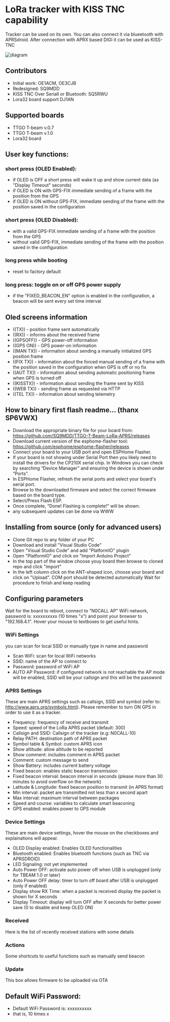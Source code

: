 # LoRa tracker with KISS TNC capability

Tracker can be used on its own. 
You can also connect it via blueetooth with APRSdroid.
After connection with APRX based DIGI it can be used as KISS-TNC

![diagram](https://github.com/SQ9MDD/TTGO-T-Beam-LoRa-APRS/blob/master/img/digi-schemat.png)

## Contributors
* Initial work: OE1ACM, OE3CJB
* Redesigned: SQ9MDD
* KISS TNC Over Seriall or Bluetooth: SQ5RWU
* Lora32 board support DJ1AN

## Supported boards
* TTGO T-beam v.0.7
* TTGO T-beam v.1.0 
* Lora32 board

## User key functions:
### short press (OLED Enabled):
* if OLED is OFF a short press will wake it up and show current data (as "Display Timeout" seconds)
* if OLED is ON with GPS-FIX immediate sending of a frame with the position from the GPS
* if OLED is ON without GPS-FIX, immediate sending of the frame with the position saved in the configuration

### short press (OLED Disabled):
* with a valid GPS-FIX immediate sending of a frame with the position from the GPS
* without valid GPS-FIX, immediate sending of the frame with the position saved in the configuration

### long press while booting 
* reset to factory default

### long press: toggle on or off GPS power supply 
* if the "FIXED_BEACON_EN" option is enabled in the configuration, a beacon will be sent every set time interval

## Oled screens information
* ((TX)) - position frame sent automatically
* ((RX)) - informs about the received frame 
* ((GPSOFF)) - GPS power-off information
* ((GPS ON)) - GPS power-on information
* ((MAN TX)) - information about sending a manually initialized GPS position frame
* ((FIX TX)) - information about the forced manual sending of a frame with the position saved in the configuration when GPS is off or no fix
* ((AUT TX)) - information about sending automatic positioning frame when GPS is turned off
* ((KISSTX)) - information about sending the frame sent by KISS
* ((WEB TX)) - sending frame as requested via HTTP
* ((TEL TX)) - information about sending telemetry

## How to binary first flash readme... (thanx SP6VWX)
* Download the appropriate binary file for your board from: https://github.com/SQ9MDD/TTGO-T-Beam-LoRa-APRS/releases
* Download current version of the esphome-flasher tool: https://github.com/esphome/esphome-flasher/releases
* Connect your board to your USB port and open ESPHome Flasher.
* If your board is not showing under Serial Port then you likely need to install the drivers for the CP210X serial chip. In Windows you can check by searching “Device Manager” and ensuring the device is shown under “Ports”.
* In ESPHome Flasher, refresh the serial ports and select your board's serial port.
* Browse to the downloaded firmware and select the correct firmware based on the board type.
* Select/Press Flash ESP.
* Once complete, “Done! Flashing is complete!” will be shown.
* any subsequent updates can be done via WWW

## Installing from source (only for advanced users)
* Clone Git repo to any folder of your PC
* Download and install "Visual Studio Code"
* Open "Visual Studio Code" and add "PlatformIO" plugin
* Open "PlatformIO" and click on "Import Arduino Project"
* In the top part of the window choose youy board then browse to cloned repo and click "import"
* In the left column click on the ANT-shaped icon, choose your board and click on "Upload". COM port should be detected automatically Wait for procedure to finish and keep reading

## Configuring parameters
Wait for the board to reboot, connect to "N0CALL AP" WiFi network, password is: xxxxxxxxxx (10 times "x") and point your browser to "192.168.4.1". Hover your mouse to textboxes to get useful hints.

### WiFi Settings
you can scan for local SSID or manually type in name and password
* Scan WiFi: scan for local WiFi networks
* SSID: name of the AP to connect to
* Password: password of WiFi AP
* AUTO AP Password: if configured network is not reachable the AP mode will be enabled, SSID will be your callsign and this will be the password

###  APRS Settings
These are main APRS settings such as callsign, SSID and symbol (refer to: http://www.aprs.org/symbols.html). Please remember to turn ON GPS in order to use it as a tracker.
* Frequency: frequency of receive and transmit
* Speed: speed of the LoRa APRS packet (default: 300)
* Callsign and SSID: Callsign of the tracker (e.g: N0CALL-10)
* Relay PATH: destination path of APRS packet
* Symbol table & Symbol: custom APRS icon
* Show altitude: allow altitude to be reported
* Show comment: includes comment in APRS packet
* Comment: custom message to send
* Show Battery: includes current battery voltage
* Fixed beacon: enables static beacon transmission
* Fixed beacon interval: beacon interval in seconds (please more than 30 minutes to avoid overflow on the network)
* Latitude & Longitude: fixed beacon position to transmit (in APRS format)
* Min interval: packet are transmitted not less than x second apart
* Max interval: maximum interval between packages
* Speed and course: variables to calculate smart beaconing
* GPS enabled: enables power to GPS module

### Device Settings
These are main device settings, hover the mouse on the checkboxes and explainations will appear.
* OLED Display enabled: Enables OLED functionalities
* Bluetooth enabled: Enables bluetooth functions (such as TNC via APRSDROID)
* LED Signaling: not yet implemented
* Auto Power OFF: activate auto power off when USB is unplugged (only for TBEAM 1.0 or later)
* Auto Power OFF delay: timer to turn off board after USB is unplugged (only if enabled)
* Display show RX Time: when a packet is received display the packet is shown for X seconds
* Display Timeout: display will turn OFF after X seconds for better power save (0 to disable and keep OLED ON)

### Received
Here is the list of recently received stations with some details

### Actions
Some shortcuts to useful functions such as manually send beacon

### Update
This box allows firmware to be uploaded via OTA

## Default WiFi Password:
* Default WiFi Password is: xxxxxxxxxx
* that is, 10 times x
